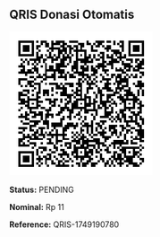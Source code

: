 ## QRIS Donasi Otomatis

![QRIS](qris.png)

**Status:** PENDING

**Nominal:** Rp 11

**Reference:** QRIS-1749190780
